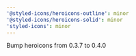 ```yaml
---
'@styled-icons/heroicons-outline': minor
'@styled-icons/heroicons-solid': minor
'styled-icons': minor
---
```


Bump heroicons from 0.3.7 to 0.4.0
